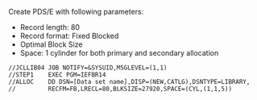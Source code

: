 Create PDS/E with following parameters:
- Record length: 80
- Record format: Fixed Blocked
- Optimal Block Size
- Space: 1 cylinder for both primary and secondary allocation

```
//JCLLIB04 JOB NOTIFY=&SYSUID,MSGLEVEL=(1,1)                         
//STEP1    EXEC PGM=IEFBR14                                          
//ALLOC    DD DSN=[Data set name],DISP=(NEW,CATLG),DSNTYPE=LIBRARY,  
//         RECFM=FB,LRECL=80,BLKSIZE=27920,SPACE=(CYL,(1,1,5)) 
```